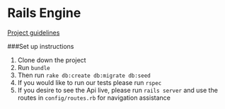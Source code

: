 # Rails Engine

[Project guidelines](http://backend.turing.io/module3/projects/rails_engine)

###Set up instructions

1. Clone down the project
2. Run `bundle`
3. Then run `rake db:create db:migrate db:seed`
4. If you would like to run our tests please run `rspec`
5. If you desire to see the Api live, please run `rails server` and use the routes in `config/routes.rb` for navigation assistance
